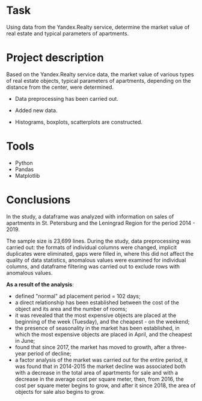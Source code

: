 # Task
Using data from the Yandex.Realty service, determine the market value of real estate and typical parameters of apartments.

# Project description
Based on the Yandex.Realty service data, the market value of various types of real estate objects, typical parameters of apartments, depending on the distance from the center, were determined. 

- Data preprocessing has been carried out. 

- Added new data. 

- Histograms, boxplots, scatterplots are constructed.

# Tools
- Python
- Pandas
- Matplotlib

# Сonclusions
In the study, a dataframe was analyzed with information on sales of apartments in St. Petersburg and the Leningrad Region for the period 2014 - 2019. 

The sample size is 23,699 lines. During the study, data preprocessing was carried out: the formats of individual columns were changed, implicit duplicates were eliminated, gaps were filled in, where this did not affect the quality of data statistics, anomalous values ​​were examined for individual columns, and dataframe filtering was carried out to exclude rows with anomalous values.

**As a result of the analysis**:
- defined "normal" ad placement period = 102 days;
- a direct relationship has been established between the cost of the object and its area and the number of rooms;
- it was revealed that the most expensive objects are placed at the beginning of the week (Tuesday), and the cheapest - on the weekend;
- the presence of seasonality in the market has been established, in which the most expensive objects are placed in April, and the cheapest in June;
- found that since 2017, the market has moved to growth, after a three-year period of decline;
- a factor analysis of the market was carried out for the entire period, it was found that in 2014-2015 the market decline was associated both with a decrease in the total area of ​​apartments for sale and with a decrease in the average cost per square meter, then, from 2016, the cost per square meter begins to grow, and after it since 2018, the area of ​​objects for sale also begins to grow.
